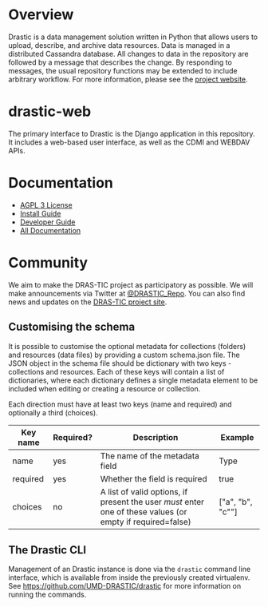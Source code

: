 # Overview

Drastic is a data management solution written in Python that allows users to upload, describe, and archive data resources.  Data is managed in a distributed Cassandra database. All changes to data in the repository are followed by a message that describes the change. By responding to messages, the usual repository functions may be extended to include arbitrary workflow. For more information, please see the [project website](https://umd-drastic.github.io/).

# drastic-web

The primary interface to Drastic is the Django application in this repository. It includes a web-based user interface, as well as the CDMI and WEBDAV APIs.

# Documentation

* [AGPL 3 License](https://github.com/drastic-deploy/tree/master/LICENSE)
* [Install Guide](https://github.com/drastic-deploy/tree/master/docs/INSTALL.md)
* [Developer Guide](https://github.com/drastic-deploy/tree/master/docs/CONTRIBUTING.md)
* [All Documentation](https://github.com/drastic-deploy/tree/master/docs/)

# Community

We aim to make the DRAS-TIC project as participatory as possible. We will make announcements via Twitter at [@DRASTIC_Repo](https://twitter.com/DRASTIC_Repo). You can also find news and updates on the [DRAS-TIC project site](https://umd-drastic.github.io).

## Customising the schema

It is possible to customise the optional metadata for collections (folders) and resources (data files) by providing a custom schema.json file.  The JSON object in the schema file should be dictionary with two keys - collections and resources.  Each of these keys will contain a list of dictionaries, where each dictionary defines a single metadata element to be included when editing or creating a resource or collection.

Each direction must have at least two keys (name and required) and optionally a third (choices).

| Key name | Required? | Description | Example |
|----------|-----------|-------------|---------|
| name  | yes  | The name of the metadata field | Type |
| required | yes| Whether the field is required | true |
| choices | no | A list of valid options, if present the user *must* enter one of these values (or empty if required=false)| ["a", "b", "c""] |


## The Drastic CLI

Management of an Drastic instance is done via the `drastic` command line interface, which is available from inside the previously created virtualenv.   See <https://github.com/UMD-DRASTIC/drastic> for more information on running the commands.
